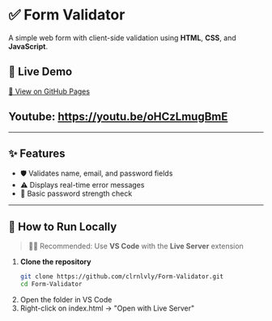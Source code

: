 # ✅ Form Validator

A simple web form with client-side validation using **HTML**, **CSS**, and **JavaScript**.

## 🔗 Live Demo  
[🔗 View on GitHub Pages](https://clrnlvly.github.io/Form-Validator/)

## Youtube: https://youtu.be/oHCzLmugBmE
---

## ✨ Features

- 🛡️ Validates name, email, and password fields
- ⚠️ Displays real-time error messages
- 🎯 Basic password strength check

---

## 🚀 How to Run Locally

> 🧑‍💻 Recommended: Use **VS Code** with the **Live Server** extension

1. **Clone the repository**
   ```bash
   git clone https://github.com/clrnlvly/Form-Validator.git
   cd Form-Validator
2. Open the folder in VS Code
3. Right-click on index.html → "Open with Live Server"
